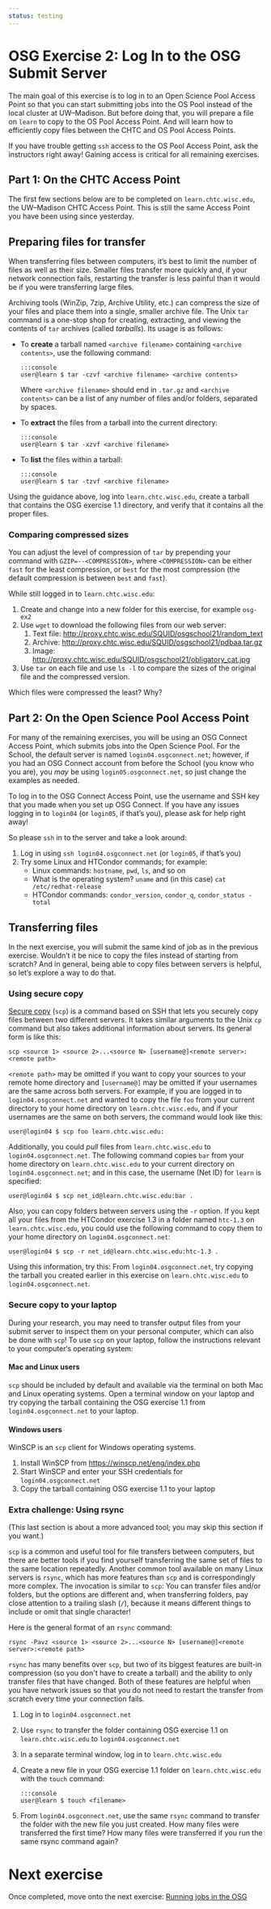 ```yaml
---
status: testing
---
```


# OSG Exercise 2: Log In to the OSG Submit Server

The main goal of this exercise is to log in to an Open Science Pool Access Point
so that you can start submitting jobs into the OS Pool instead of the local cluster at UW–Madison.
But before doing that, you will prepare a file on `learn` to copy to the OS Pool Access Point.
And will learn how to efficiently copy files between the CHTC and OS Pool Access Points.

If you have trouble getting `ssh` access to the OS Pool Access Point, ask the instructors right away!
Gaining access is critical for all remaining exercises.

## Part 1: On the CHTC Access Point

The first few sections below are to be completed on `learn.chtc.wisc.edu`, the UW–Madison CHTC Access Point.
This is still the same Access Point you have been using since yesterday.

## Preparing files for transfer

When transferring files between computers, it’s best to limit the number of files as well as their size.
Smaller files transfer more quickly and, if your network connection fails,
restarting the transfer is less painful than it would be if you were transferring large files.

Archiving tools (WinZip, 7zip, Archive Utility, etc.) can compress the size of your files
and place them into a single, smaller archive file.
The Unix `tar` command is a one-stop shop for creating, extracting, and viewing the contents of `tar` archives
(called *tarballs*).  Its usage is as follows:

-   To **create** a tarball named `<archive filename>` containing `<archive contents>`, use the following command:

        :::console
        user@learn $ tar -czvf <archive filename> <archive contents>

    Where `<archive filename>` should end in `.tar.gz` and `<archive contents>` can be a list of any number of files
    and/or folders, separated by spaces.

-   To **extract** the files from a tarball into the current directory:

        :::console
        user@learn $ tar -xzvf <archive filename>

-   To **list** the files within a tarball:

        :::console
        user@learn $ tar -tzvf <archive filename>

Using the guidance above, log into `learn.chtc.wisc.edu`,
create a tarball that contains the OSG exercise 1.1 directory,
and verify that it contains all the proper files.

### Comparing compressed sizes

You can adjust the level of compression of `tar` by prepending your command with `GZIP=--<COMPRESSION>`, where
`<COMPRESSION>` can be either `fast` for the least compression, or `best` for the most compression (the default
compression is between `best` and `fast`).

While still logged in to `learn.chtc.wisc.edu`:

1.  Create and change into a new folder for this exercise, for example `osg-ex2`
1.  Use `wget` to download the following files from our web server:
    1.  Text file: <http://proxy.chtc.wisc.edu/SQUID/osgschool21/random_text>
    1.  Archive: <http://proxy.chtc.wisc.edu/SQUID/osgschool21/pdbaa.tar.gz>
    1.  Image: <http://proxy.chtc.wisc.edu/SQUID/osgschool21/obligatory_cat.jpg>
1.  Use `tar` on each file and use `ls -l` to compare the sizes of the original file and the compressed version.

Which files were compressed the least?  Why?

## Part 2: On the Open Science Pool Access Point

For many of the remaining exercises, you will be using an OSG Connect Access Point,
which submits jobs into the Open Science Pool.
For the School, the default server is named `login04.osgconnect.net`;
however, if you had an OSG Connect account from before the School (you know who you are),
you *may* be using `login05.osgconnect.net`, so just change the examples as needed.

To log in to the OSG Connect Access Point,
use the username and SSH key that you made when you set up OSG Connect.
If you have any issues logging in to `login04` (or `login05`, if that’s you),
please ask for help right away!

So please `ssh` in to the server and take a look around:

1.  Log in using `ssh login04.osgconnect.net` (or `login05`, if that’s you)
1.  Try some Linux and HTCondor commands; for example:
    *   Linux commands: `hostname`, `pwd`, `ls`, and so on
    *   What is the operating system? `uname` and (in this case) `cat /etc/redhat-release`
    *   HTCondor commands: `condor_version`, `condor_q`, `condor_status -total`

## Transferring files

In the next exercise, you will submit the same kind of job as in the previous exercise.
Wouldn’t it be nice to copy the files instead of starting from scratch?
And in general, being able to copy files between servers is helpful, so let’s explore a way to do that.

### Using secure copy

[Secure copy](https://en.wikipedia.org/wiki/Secure_copy) (`scp`) is a command based on SSH
that lets you securely copy files between two different servers.
It takes similar arguments to the Unix `cp` command but also takes additional information about servers.
Its general form is like this:

```console
scp <source 1> <source 2>...<source N> [username@]<remote server>:<remote path>
```

`<remote path>` may be omitted if you want to copy your sources to your remote home directory
and `[username@]` may be omitted if your usernames are the same across both servers.
For example, if you are logged in to `login04.osgconnect.net`
and wanted to copy the file `foo` from your current directory
to your home directory on `learn.chtc.wisc.edu`,
and if your usernames are the same on both servers,
the command would look like this:

```console
user@login04 $ scp foo learn.chtc.wisc.edu:
```

Additionally, you could *pull* files from `learn.chtc.wisc.edu` to `login04.osgconnect.net`.
The following command copies `bar` from your home directory on `learn.chtc.wisc.edu`
to your current directory on `login04.osgconnect.net`;
and in this case, the username (Net ID) for `learn` is specified:

``` console
user@login04 $ scp net_id@learn.chtc.wisc.edu:bar .
```

Also, you can copy folders between servers using the `-r` option.
If you kept all your files from the HTCondor exercise 1.3 in a folder named `htc-1.3` on `learn.chtc.wisc.edu`,
you could use the following command to copy them to your home directory on `login04.osgconnect.net`:

``` console
user@login04 $ scp -r net_id@learn.chtc.wisc.edu:htc-1.3 .
```

Using this information, try this:
From `login04.osgconnect.net`,
try copying the tarball you created earlier in this exercise on `learn.chtc.wisc.edu`
to `login04.osgconnect.net`.

### Secure copy to your laptop

During your research, you may need to transfer output files
from your submit server to inspect them on your personal computer,
which can also be done with `scp`!
To use `scp` on your laptop, follow the instructions relevant to your computer‘s operating system:

#### Mac and Linux users

`scp` should be included by default and available via the terminal on both Mac and Linux operating systems.
Open a terminal window on your laptop and
try copying the tarball containing the OSG exercise 1.1 from `login04.osgconnect.net` to your laptop.

#### Windows users

WinSCP is an `scp` client for Windows operating systems.

1.  Install WinSCP from <https://winscp.net/eng/index.php>
1.  Start WinSCP and enter your SSH credentials for `login04.osgconnect.net`
1.  Copy the tarball containing OSG exercise 1.1 to your laptop

### Extra challenge: Using rsync

(This last section is about a more advanced tool; you may skip this section if you want.)

`scp` is a common and useful tool for file transfers between computers,
but there are better tools if you find yourself transferring the same set of files to the same location repeatedly.
Another common tool available on many Linux servers is `rsync`,
which has more features than `scp` and is correspondingly more complex.
The invocation is similar to `scp`:
You can transfer files and/or folders,
but the options are different
and, when transferring folders, pay close attention to a trailing slash (`/`),
because it means different things to include or omit that single character!

Here is the general format of an `rsync` command:

``` console
rsync -Pavz <source 1> <source 2>...<source N> [username@]<remote server>:<remote path>
```

`rsync` has many benefits over `scp`,
but two of its biggest features are built-in compression (so you don't have to create a tarball)
and the ability to only transfer files that have changed.
Both of these features are helpful when you have network issues
so that you do not need to restart the transfer from scratch every time your connection fails.

1.  Log in to `login04.osgconnect.net`
1.  Use `rsync` to transfer the folder containing OSG exercise 1.1 on `learn.chtc.wisc.edu` to `login04.osgconnect.net`
1.  In a separate terminal window, log in to `learn.chtc.wisc.edu`
1.  Create a new file in your OSG exercise 1.1 folder on `learn.chtc.wisc.edu` with the `touch` command:

        :::console
        user@learn $ touch <filename>

1.  From `login04.osgconnect.net`,
    use the same `rsync` command to transfer the folder with the new file you just created.
    How many files were transferred the first time?
    How many files were transferred if you run the same rsync command again?

# Next exercise

Once completed, move onto the next exercise: [Running jobs in the OSG](part1-ex3-submit-osg.md)
